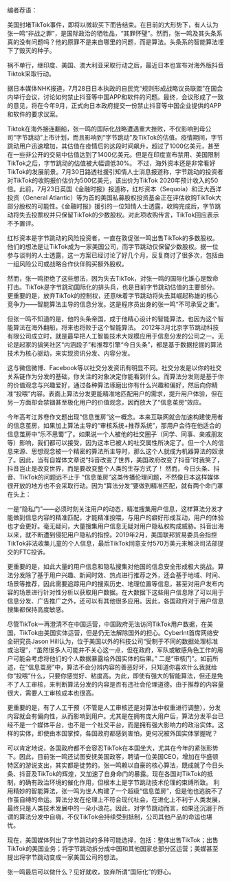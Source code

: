 编者荐语：

美国封堵TikTok事件，即将以微软买下而告结束。在目前的大形势下，有人认为张一鸣“非战之罪”，是国际政治的牺牲品，“其罪怀璧”。然而，张一鸣及其头条系真的没有问题吗？他的原罪不是来自哪里的问题，而是算法。头条系的智能算法埋下了毁灭的种子。

祸不单行，继印度、美国、澳大利亚采取行动之后，最近日本也宣布对海外版抖音Tiktok采取行动。

据日本媒体NHK报道，7月28日日本执政的自民党“规则形成战略议员联盟”在国会内举行会议，讨论如何禁止抖音等中国APP和软件的问题。最终，会议形成了一致的意见，将在今年9月，正式向日本政府提交一份禁止抖音等中国企业提供的APP和软件的要求议案。

Tiktok在海外接连翻船，张一鸣的国际化战略遭遇重大挫败，不仅影响到母公司“字节跳动”上市计划，而且影响到“字节跳动”及TikTok的估值。疫情期间，字节跳动用户迅速增加，其估值在疫情后的这段时间飙升，超过了1000亿美元，甚至在一些非公开的交易中估值达到了1400亿美元。但是在印度宣布禁用、美国限制TikTok之后，字节跳动的估值被大幅调低30%。 不过，海外资本还是非常看好TikTok的发展前景。7月30日路透社援引知情人士消息报道称，字节跳动的投资者对TikTok的收购报价估价为500亿美元，该出价为TikTok 2020年预计收入的50倍。此前，7月23日英国《金融时报》报道称，红杉资本（Sequoia）和泛大西洋投资（General Atlantic）等为首的美国私募股权投资基金正在评估收购TikTok大部分股权的可能性。《金融时报》援引的一位知情人士透露，收购完成后，字节跳动将失去投票权并只保留TikTok的少数股权。对此项收购传言，TikTok回应表示不予置评。

红杉资本是字节跳动的风险投资者，一直在敦促张一鸣出售TikTok的多数股权。他们的想法是让TikTok成为一家美国公司，而字节跳动仅保留少数股权。据一位参与谈判的人士透露，这一方案已经讨论了好几个月，反复商讨了很多次，包括由一组风险公司或战略合作伙伴购买额外股权。

然而，张一鸣拒绝了这些想法，因为失去TikTok，对张一鸣的国际化雄心是致命打击。TikTok是字节跳动国际化的排头兵，也是目前字节跳动估值的主要部分。更重要的是，放弃TikTok的控制权，还意味着字节跳动将失去其崛起称雄的核心竞争力——智能算法主导的信息分发。这是程序员出身的张一鸣“不可承受之重”。

但张一鸣不知道的是，他的头条帝国，成于他精心设计的智能算法，也因为这个智能算法在海外翻船，将来也将败于这个智能算法。 2012年3月北京字节跳动科技有限公司成立时，就是最早把人工智能技术大规模应用于信息分发的公司之一。无论是起家的搞笑社区“内涵段子”和推荐引擎“今日头条”，都是基于数据挖掘的算法技术为核心驱动，来实现资讯分发、内容分发。

这与微信微博、Facebook等以社交分发资讯有明显不同。社交分发是以你的社交关系链作为分发的基础，你关注的对象决定你能看到什么。而算法分发则是基于你的价值观念与兴趣爱好，通过各种算法琢磨出你有什么兴趣和偏好，然后向你精准“投喂”内容。表面上算法分发更能精准地匹配用户的需求，提升用户体验，但在另一方面却会禁锢甚至极化用户的价值观念，因而放大了“信息茧房”效应。

今年高考江苏卷作文题出现“信息茧房”这一概念。本来互联网就会加速构建使用者的信息茧房，如果加上算法主导的“审核系统+推荐系统”，那用户会待在他适合的信息茧房中“乐不思蜀”了。如果说一个人被他的社交圈子（同学、同事、亲戚朋友等）影响，我们都可以接受，因为这本已被人的社交属性所决定了。但一个人的信息来源、思想观念被一个精密的算法所主导时，那么这个人就成为机器算法的奴隶了。因此，当有自媒体文章说“抖音改变了世界，美国政府改变了抖音”时我笑了，抖音岂止是改变世界，而是要改变整个人类的生存方式了！ 然而，今日头条、抖音、TikTok的问题远不止于 “信息茧房”这类传播伦理问题，不然像日本这样媒体很开放的地方也不会采取行动。因为“算法分发”要做到精准匹配，就有两个命门罩在头上：

一是“隐私门”——必须时刻关注用户的动态，精准搜集用户信息，这样算法分发才能做到信息内容的精准匹配，才能精准投喂，与用户的癖好形成互动，用户的体验也才会更好。毫无疑问，大量搜集用户信息无疑对用户隐私权构成威胁。抖音出海以来，就不断遭到侵犯用户隐私的指控。2019年2月，美国联邦贸易委员会指控TikTok非法收集儿童的个人信息，最后TikTok同意支付570万美元来解决司法部提交的FTC投诉。

更重要的是，如此大量的用户信息和隐私搜集对他国的信息安全形成极大挑战。算法分发除了基于用户兴趣、新闻时效、热点进行推荐之外，还会基于地域、时间、场景等推荐，因此需要追踪用户的搜索历史、地理位置等信息，甚至对用户发布内容的场景进行针对性分析以获取用户数据。在大数据下这些用户信息除了可以用于信息分发、广告推广之外，还可以有其他很多应用。因此，各国政府对于用户信息搜集都保持高度敏感。

尽管TikTok一再澄清不在中国运营，中国政府无法访问TikTok用户数据，在美国，TikTok由美国实体运营，但是仍无法解除国外的担心。CyberInt首席网络安全研究员Jason Hill认为，位于美国以外的科技公司“受制于不同的数据处理标准或治理”，“虽然很多人可能并不关心这一点，但在政府，军队或敏感角色工作的用户可能会考虑将他们的个人数据暴露给外国实体的后果。” 二是“审核门”。如前所述，在“信息茧房”中，算法不会分辨内容的善恶好坏，只知道你喜欢什么我就给你“投喂”什么，只要你感觉好、粘度高。为此，即使有强大的智能算法，但还是免不了人工审核，来判断算法分发的内容是否有违社会伦理道德。由于推荐的内容量很大，需要人工审核成本也很高。

更重要的是，有了人工干预（不管是人工审核还是对算法中权重进行调整），分发内容就会有偏向性，从而影响到用户。尤其是在拥有庞大用户后，算法分发平台已经不是一个媒体平台，也不是一个社交平台，而是拥有强大影响力的政治实体。这样的实体，即使由本国掌控，各国政府都感到害怕，更何况被外国实体掌握呢？

可以肯定地说，各国政府都不会容忍TikTok在本国坐大，尤其在今年的紧张形势下。因此，目前张一鸣还试图安抚美国政客，聘请一位美国CEO，增加在华盛顿特区的游说支出，其实都是徒劳的。张一鸣赖以自豪的核心算法，既成就了今日头条、抖音及TikTok的辉煌，又加速了自身命门的暴露。现在各国对TikTok的抵制，的确有政治环境的催化作用，但根本上是字节跳动技术伦理的束缚所致。 利用精妙的智能算法，张一鸣为世人构建了一个超级“信息茧房”，但是他也逃脱不了作茧自缚的命运。算法分发在伦理上不符合现代社会，在进化上不利于人类发展，最终只是人类技术发展中的一朵小浪花。因此，对字节跳动而言，如果还沉溺于所谓的算法分发中自嗨，不仅TikTok会持续受到抵制，公司其他产品的命运也堪忧。

现在，美国媒体列出了字节跳动的多种可能选择，包括：整体出售TikTok；出售TikTok的美国业务；将字节跳动拆分成中国和其他国家总部分区运营；美媒甚至提出将字节跳动变成一家美国公司的想法。

张一鸣最后可以做什么？见好就收，放弃所谓“国际化”的野心。


